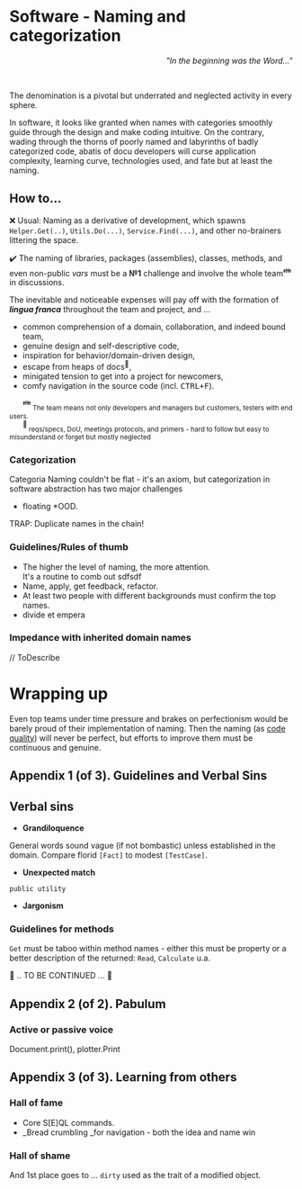 # Software - Naming and categorization

<p dir="rtl"><i>"...In the beginning was the Word"</div></i></p><br/>

The denomination is a pivotal but underrated and neglected activity in every sphere. 

In software, it looks like granted when names with categories smoothly guide through the design and make coding intuitive. On the contrary, wading through the thorns of poorly named and labyrinths of badly categorized code, abatis of docu developers will curse application complexity, learning curve, technologies used, and fate but at least the naming.

## How to...

:x: Usual: Naming as a derivative of development, which spawns `Helper.Get(..)`, `Utils.Do(...)`, `Service.Find(...)`, and other no-brainers littering the space.

✔️ The naming of libraries, packages (assemblies), classes, methods, and even non-public _vars_ must be a **№1** challenge and involve the whole team<sup>:family:</sup> in discussions. 

The inevitable and noticeable expenses will pay off with the formation of ***lingua franca*** throughout the team and project, and ...
  
+ common comprehension of a domain, collaboration, and indeed bound team,
+ genuine design and self-descriptive code,
+ inspiration for behavior/domain-driven design,
+ escape from heaps of docs<sup>📒</sup>,
+ minigated tension to get into a project for newcomers,
+ comfy navigation in the source code (incl. <kbd>CTRL+F</kbd>).

&nbsp;&nbsp;&nbsp;&nbsp;&nbsp;&nbsp;<sup>:family:</sup><sub> The team means not only developers and managers but customers, testers with end users.</sub>\
&nbsp;&nbsp;&nbsp;&nbsp;&nbsp;&nbsp;<sup>📒</sup><sub> reqs/specs, DoU, meetings protocols, and primers - hard to follow but easy to misunderstand or forget but mostly neglected</sub>

### Categorization

Categoria
Naming couldn't be flat - it's an axiom, but categorization in software abstraction has two major challenges

* floating
*OOD.

TRAP: Duplicate names in the chain!


### Guidelines/Rules of thumb

* The higher the level of naming, the more attention.\
It's a routine to comb out    sdfsdf
* Name, apply, get feedback, refactor.
* At least two people with different backgrounds must confirm the top names.
* divide et empera

### Impedance with inherited domain names

// ToDescribe

# Wrapping up

Even top teams under time pressure and brakes on perfectionism would be barely proud of their implementation of naming. Then the naming (as [code quality](../../QA/README+/code-quality.md)) will never be perfect, but efforts to improve them must be continuous and genuine.

## Appendix 1 (of 3). Guidelines and Verbal Sins 

## Verbal sins

- **Grandiloquence** 

General words sound vague (if not bombastic) unless established in the domain. Compare florid `[Fact]` to modest `[TestCase]`. 

- **Unexpected match** 

`public utility`

- **Jargonism**

### Guidelines for methods

`Get` must be taboo within method names - either this must be property or a better description of the returned: `Read`, `Calculate` u.a.

🚧 .. TO BE CONTINUED ... 🚧

## Appendix 2 (of 2). Pabulum

### Active or passive voice

Document.print(), plotter.Print

## Appendix 3 (of 3). Learning from others

### Hall of fame

+ Core S[E]QL commands.
+ _Bread crumbling _for navigation - both the idea and name win

### Hall of shame

And 1st place goes to ... `dirty` used as the trait of a modified object.
